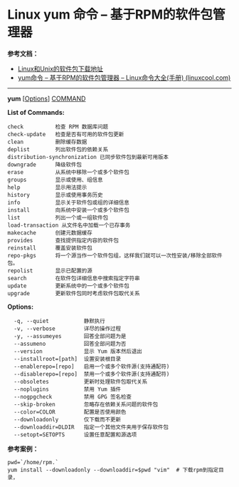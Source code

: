 # Linux yum 命令 – 基于RPM的软件包管理器

**参考文档：**

- [Linux和Unix的软件包下载地址](https://pkgs.org/)
- [yum命令 – 基于RPM的软件包管理器 – Linux命令大全(手册) (linuxcool.com)](https://www.linuxcool.com/yum)

------

**yum** [[Options](#jump1)] [COMMAND](#jump2)

<span id="jump1"><strong>List of Commands: </strong></span>

```shell
check          检查 RPM 数据库问题
check-update   检查是否有可用的软件包更新
clean          删除缓存数据
deplist        列出软件包的依赖关系
distribution-synchronization 已同步软件包到最新可用版本
downgrade      降级软件包
erase          从系统中移除一个或多个软件包
groups         显示或使用、组信息
help           显示用法提示
history        显示或使用事务历史
info           显示关于软件包或组的详细信息
install        向系统中安装一个或多个软件包
list           列出一个或一组软件包
load-transaction 从文件名中加载一个已存事务
makecache      创建元数据缓存
provides       查找提供指定内容的软件包
reinstall      覆盖安装软件包
repo-pkgs      将一个源当作一个软件包组，这样我们就可以一次性安装/移除全部软件包。
repolist       显示已配置的源
search         在软件包详细信息中搜索指定字符串
update         更新系统中的一个或多个软件包
upgrade        更新软件包同时考虑软件包取代关系
```

<span id="jump2"><strong>Options: </strong></span>

```shell
  -q, --quiet           静默执行
  -v, --verbose         详尽的操作过程
  -y, --assumeyes       回答全部问题为是
  --assumeno            回答全部问题为否
  --version             显示 Yum 版本然后退出
  --installroot=[path]  设置安装根目录
  --enablerepo=[repo]   启用一个或多个软件源(支持通配符)
  --disablerepo=[repo]  禁用一个或多个软件源(支持通配符)
  --obsoletes           更新时处理软件包取代关系
  --noplugins           禁用 Yum 插件
  --nogpgcheck          禁用 GPG 签名检查
  --skip-broken         忽略存在依赖关系问题的软件包
  --color=COLOR         配置是否使用颜色
  --downloadonly        仅下载而不更新
  --downloaddir=DLDIR   指定一个其他文件夹用于保存软件包
  --setopt=SETOPTS      设置任意配置和源选项
```

**参考案例：**

```shell
pwd=`/home/rpm.`
yum install --downloadonly --downloaddir=$pwd "vim"  # 下载rpm到指定目录，
```
